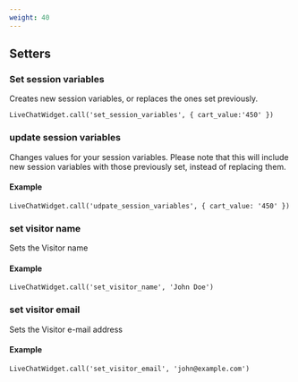 ```yaml
---
weight: 40
---
```


## Setters

### Set session variables

Creates new session variables, or replaces the ones set previously.

`LiveChatWidget.call('set_session_variables', { cart_value:'450' })`

### update session variables

Changes values for your session variables.
Please note that this will include new session variables with those previously set, instead of replacing them.

#### Example

`LiveChatWidget.call('udpate_session_variables', { cart_value: '450' })`

### set visitor name

Sets the Visitor name

#### Example

`LiveChatWidget.call('set_visitor_name', 'John Doe')`

### set visitor email

Sets the Visitor e-mail address

#### Example

`LiveChatWidget.call('set_visitor_email', 'john@example.com')`
